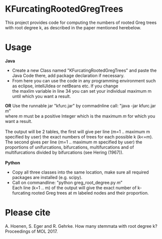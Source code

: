 # KFurcatingRootedGregTrees
This project provides code for computing the numbers of rooted Greg trees with root degree k, as described in the paper mentioned herebelow.
# Usage
<b>Java</b>
- Create a new Class named "KFurcatingRootedGregTrees" and paste the Java Code there, add package declaration if necessary.<br/>
- From here you can use the code in any programming environment such as eclipse, intellJIdea or netBeans etc. If you change  
     the maxlim variable in line 34 you can set your individual maximum m until which you want a result. 

<b>OR</b>
Use the runnable jar "kfurc.jar" by commadnline call: "java -jar kfurc.jar <i>m</i>"<br/>
where <i>m</i> must be a positive Integer which is the maximum <i>m</i> for which you want a result.<br/><br/>
The output will be 2 tables, the first will give per line (m=1 .. maximum m specified by user) the exact numbers of trees
for each possible k (k<=m). The second gives per line (m=1 .. maximum m specified by user) the proportions of unifurcations,
bifurcations, multifurcations and of multifurcations divided by bifurcations (see Hering (1967)).<br/><br/>
<b>Python</b>
- Copy all three classes into the same location, make sure all required packages are installed (e.g. scipy).
- Call on commandline: "python greg_root_degree.py <i>m</i>"<br/>
  Each line (k=1 .. m) of the output will give the exact number of k-furcating rooted Greg trees at m labeled nodes and their proportion.
# Please cite
A. Hoenen, S. Eger and R. Gehrke. How many stemmata with root degree k? Proceedings of MOL 2017.
